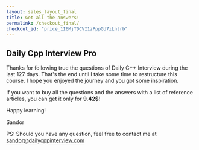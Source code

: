 ```yaml
---
layout: sales_layout_final
title: Get all the answers!
permalink: /checkout_final/
checkout_id: "price_1I6MjTDCVI1zPppGU7iLnlrb"
---
```

## Daily Cpp Interview Pro

Thanks for following true the questions of Daily C++ Interview during the last 127 days. That's the end until I take some time to restructure this course. I hope you enjoyed the journey and you got some inspiration.

If you want to buy all the questions and the answers with a list of reference articles, you can get it only for __9.42$__!

Happy learning!

Sandor

PS: Should you have any question, feel free to contact me at <a href="mailto:sandor@dailycppinterview.com">sandor@dailycppinterview.com</a>
